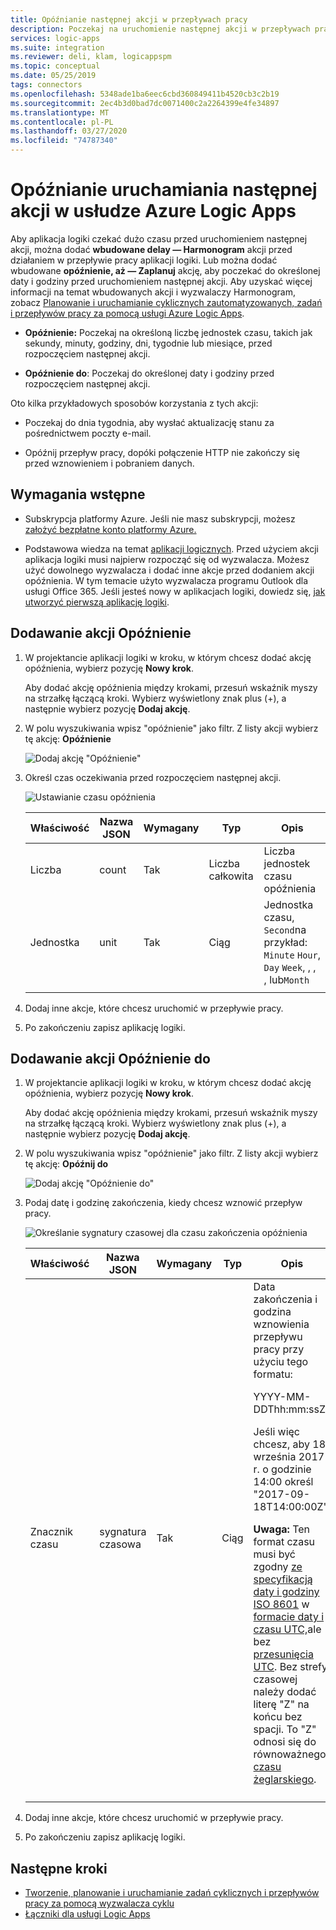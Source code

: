```yaml
---
title: Opóźnianie następnej akcji w przepływach pracy
description: Poczekaj na uruchomienie następnej akcji w przepływach pracy aplikacji logiki przy użyciu akcji Opóźnienie lub Opóźnienie do momentu w usłudze Azure Logic Apps
services: logic-apps
ms.suite: integration
ms.reviewer: deli, klam, logicappspm
ms.topic: conceptual
ms.date: 05/25/2019
tags: connectors
ms.openlocfilehash: 5348ade1ba6eec6cbd360849411b4520cb3c2b19
ms.sourcegitcommit: 2ec4b3d0bad7dc0071400c2a2264399e4fe34897
ms.translationtype: MT
ms.contentlocale: pl-PL
ms.lasthandoff: 03/27/2020
ms.locfileid: "74787340"
---
```

# <a name="delay-running-the-next-action-in-azure-logic-apps"></a>Opóźnianie uruchamiania następnej akcji w usłudze Azure Logic Apps

Aby aplikacja logiki czekać dużo czasu przed uruchomieniem następnej akcji, można dodać **wbudowane delay — Harmonogram** akcji przed działaniem w przepływie pracy aplikacji logiki. Lub można dodać wbudowane **opóźnienie, aż — Zaplanuj** akcję, aby poczekać do określonej daty i godziny przed uruchomieniem następnej akcji. Aby uzyskać więcej informacji na temat wbudowanych akcji i wyzwalaczy Harmonogram, zobacz [Planowanie i uruchamianie cyklicznych zautomatyzowanych, zadań i przepływów pracy za pomocą usługi Azure Logic Apps](../logic-apps/concepts-schedule-automated-recurring-tasks-workflows.md).

* **Opóźnienie:** Poczekaj na określoną liczbę jednostek czasu, takich jak sekundy, minuty, godziny, dni, tygodnie lub miesiące, przed rozpoczęciem następnej akcji.

* **Opóźnienie do**: Poczekaj do określonej daty i godziny przed rozpoczęciem następnej akcji.

Oto kilka przykładowych sposobów korzystania z tych akcji:

* Poczekaj do dnia tygodnia, aby wysłać aktualizację stanu za pośrednictwem poczty e-mail.

* Opóźnij przepływ pracy, dopóki połączenie HTTP nie zakończy się przed wznowieniem i pobraniem danych.

## <a name="prerequisites"></a>Wymagania wstępne

* Subskrypcja platformy Azure. Jeśli nie masz subskrypcji, możesz [założyć bezpłatne konto platformy Azure.](https://azure.microsoft.com/free/)

* Podstawowa wiedza na temat [aplikacji logicznych](../logic-apps/logic-apps-overview.md). Przed użyciem akcji aplikacja logiki musi najpierw rozpocząć się od wyzwalacza. Możesz użyć dowolnego wyzwalacza i dodać inne akcje przed dodaniem akcji opóźnienia. W tym temacie użyto wyzwalacza programu Outlook dla usługi Office 365. Jeśli jesteś nowy w aplikacjach logiki, dowiedz się, [jak utworzyć pierwszą aplikację logiki](../logic-apps/quickstart-create-first-logic-app-workflow.md).

<a name="add-delay"></a>

## <a name="add-the-delay-action"></a>Dodawanie akcji Opóźnienie

1. W projektancie aplikacji logiki w kroku, w którym chcesz dodać akcję opóźnienia, wybierz pozycję **Nowy krok**.

   Aby dodać akcję opóźnienia między krokami, przesuń wskaźnik myszy na strzałkę łączącą kroki. Wybierz wyświetlony znak plus (+), a następnie wybierz pozycję **Dodaj akcję**.

1. W polu wyszukiwania wpisz "opóźnienie" jako filtr. Z listy akcji wybierz tę akcję: **Opóźnienie**

   ![Dodaj akcję "Opóźnienie"](./media/connectors-native-delay/add-delay-action.png)

1. Określ czas oczekiwania przed rozpoczęciem następnej akcji.

   ![Ustawianie czasu opóźnienia](./media/connectors-native-delay/delay-time-intervals.png)

   | Właściwość | Nazwa JSON | Wymagany | Typ | Opis |
   |----------|-----------|----------|------|-------------|
   | Liczba | count | Tak | Liczba całkowita | Liczba jednostek czasu opóźnienia |
   | Jednostka | unit | Tak | Ciąg | Jednostka czasu, `Second`na przykład: `Minute` `Hour`, `Day` `Week`, , , , lub`Month` |
   ||||||

1. Dodaj inne akcje, które chcesz uruchomić w przepływie pracy.

1. Po zakończeniu zapisz aplikację logiki.

<a name="add-delay-until"></a>

## <a name="add-the-delay-until-action"></a>Dodawanie akcji Opóźnienie do

1. W projektancie aplikacji logiki w kroku, w którym chcesz dodać akcję opóźnienia, wybierz pozycję **Nowy krok**.

   Aby dodać akcję opóźnienia między krokami, przesuń wskaźnik myszy na strzałkę łączącą kroki. Wybierz wyświetlony znak plus (+), a następnie wybierz pozycję **Dodaj akcję**.

1. W polu wyszukiwania wpisz "opóźnienie" jako filtr. Z listy akcji wybierz tę akcję: **Opóźnij do**

   ![Dodaj akcję "Opóźnienie do"](./media/connectors-native-delay/add-delay-until-action.png)

1. Podaj datę i godzinę zakończenia, kiedy chcesz wznowić przepływ pracy.

   ![Określanie sygnatury czasowej dla czasu zakończenia opóźnienia](./media/connectors-native-delay/delay-until-timestamp.png)

   | Właściwość | Nazwa JSON | Wymagany | Typ | Opis |
   |----------|-----------|----------|------|-------------|
   | Znacznik czasu | sygnatura czasowa | Tak | Ciąg | Data zakończenia i godzina wznowienia przepływu pracy przy użyciu tego formatu: <p>YYYY-MM-DDThh:mm:ssZ <p>Jeśli więc chcesz, aby 18 września 2017 r. o godzinie 14:00 określ "2017-09-18T14:00:00Z". <p>**Uwaga:** Ten format czasu musi być zgodny [ze specyfikacją daty i godziny ISO 8601](https://en.wikipedia.org/wiki/ISO_8601#Combined_date_and_time_representations) w [formacie daty i czasu UTC,](https://en.wikipedia.org/wiki/Coordinated_Universal_Time)ale bez [przesunięcia UTC](https://en.wikipedia.org/wiki/UTC_offset). Bez strefy czasowej należy dodać literę "Z" na końcu bez spacji. To "Z" odnosi się do równoważnego [czasu żeglarskiego](https://en.wikipedia.org/wiki/Nautical_time). |
   ||||||

1. Dodaj inne akcje, które chcesz uruchomić w przepływie pracy.

1. Po zakończeniu zapisz aplikację logiki.

## <a name="next-steps"></a>Następne kroki

* [Tworzenie, planowanie i uruchamianie zadań cyklicznych i przepływów pracy za pomocą wyzwalacza cyklu](../connectors/connectors-native-recurrence.md)
* [Łączniki dla usługi Logic Apps](../connectors/apis-list.md)